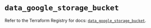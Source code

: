# `data_google_storage_bucket`

Refer to the Terraform Registry for docs: [`data_google_storage_bucket`](https://registry.terraform.io/providers/hashicorp/google/5.15.0/docs/data-sources/storage_bucket).
